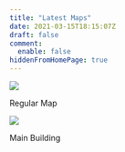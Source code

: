```yaml
---
title: "Latest Maps"
date: 2021-03-15T18:15:07Z
draft: false
comment:
  enable: false
hiddenFromHomePage: true
---
```


<picture>
	<source media="(max-width:600px)" srcset="/images/600x/Map1.webp" />
	<source media="(max-width:600px)" srcset="/images/600x/Map1.png" />
	<source media="(max-width:600px)" srcset="/images/600x/Map1.jpg" />
	<source media="(max-width:1000px)" srcset="/images/1000x/Map1.webp" />
	<source media="(max-width:1000px)" srcset="/images/1000x/Map1.png" />
	<source media="(max-width:1000px)" srcset="/images/1000x/Map1.jpg" />
	<source media="(max-width:1400px)" srcset="/images/1400x/Map1.webp" />
	<source media="(max-width:1400px)" srcset="/images/1400x/Map1.png" />
	<source media="(max-width:1400px)" srcset="/images/1400x/Map1.jpg" />
	<source media="(max-width:2000px)" srcset="/images/2000x/Map1.webp" />
	<source media="(max-width:2000px)" srcset="/images/2000x/Map1.png" />
	<source media="(max-width:2000px)" srcset="/images/2000x/Map1.jpg" />
	<source media="(max-width:2600px)" srcset="/images/2600x/Map1.webp" />
	<source media="(max-width:2600px)" srcset="/images/2600x/Map1.png" />
	<source media="(max-width:2600px)" srcset="/images/2600x/Map1.jpg" />
	<source media="(max-width:3400px)" srcset="/images/3400x/Map1.webp" />
	<source media="(max-width:3400px)" srcset="/images/3400x/Map1.png" />
	<source media="(max-width:3400px)" srcset="/images/3400x/Map1.jpg" />
	<source media="(max-width:4000px)" srcset="/images/4000x/Map1.webp" />
	<source media="(max-width:4000px)" srcset="/images/4000x/Map1.png" />
	<source media="(max-width:4000px)" srcset="/images/4000x/Map1.jpg" />
	<source media="(min-width:4001px)" srcset="/images/original/Map1.png" />
	<source media="(min-width:4001px)" srcset="/images/original/Map1.jpg" />
	<img src="/images/original/Map1.webp" />
</picture>

Regular Map

<picture>
	<source media="(max-width:600px)" srcset="/images/600x/Main-Building-Map5.webp" />
	<source media="(max-width:600px)" srcset="/images/600x/Main-Building-Map5.png" />
	<source media="(max-width:600px)" srcset="/images/600x/Main-Building-Map5.jpg" />
	<source media="(max-width:1000px)" srcset="/images/1000x/Main-Building-Map5.webp" />
	<source media="(max-width:1000px)" srcset="/images/1000x/Main-Building-Map5.png" />
	<source media="(max-width:1000px)" srcset="/images/1000x/Main-Building-Map5.jpg" />
	<source media="(max-width:1400px)" srcset="/images/1400x/Main-Building-Map5.webp" />
	<source media="(max-width:1400px)" srcset="/images/1400x/Main-Building-Map5.png" />
	<source media="(max-width:1400px)" srcset="/images/1400x/Main-Building-Map5.jpg" />
	<source media="(max-width:2000px)" srcset="/images/2000x/Main-Building-Map5.webp" />
	<source media="(max-width:2000px)" srcset="/images/2000x/Main-Building-Map5.png" />
	<source media="(max-width:2000px)" srcset="/images/2000x/Main-Building-Map5.jpg" />
	<source media="(max-width:2600px)" srcset="/images/2600x/Main-Building-Map5.webp" />
	<source media="(max-width:2600px)" srcset="/images/2600x/Main-Building-Map5.png" />
	<source media="(max-width:2600px)" srcset="/images/2600x/Main-Building-Map5.jpg" />
	<source media="(max-width:3400px)" srcset="/images/3400x/Main-Building-Map5.webp" />
	<source media="(max-width:3400px)" srcset="/images/3400x/Main-Building-Map5.png" />
	<source media="(max-width:3400px)" srcset="/images/3400x/Main-Building-Map5.jpg" />
	<source media="(min-width:3401px)" srcset="/images/original/Main-Building-Map5.png" />
	<source media="(min-width:3401px)" srcset="/images/original/Main-Building-Map5.jpg" />
	<img src="/images/original/Main-Building-Map5.webp" />
</picture>

Main Building